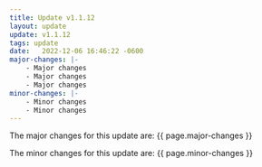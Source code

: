 ```yaml
---
title: Update v1.1.12
layout: update
update: v1.1.12
tags: update
date:   2022-12-06 16:46:22 -0600
major-changes: |-
    - Major changes
    - Major changes
    - Major changes
minor-changes: |-
    - Minor changes
    - Minor changes
---
```


The major changes for this update are:
{{ page.major-changes }}

The minor changes for this update are:
{{ page.minor-changes }}

